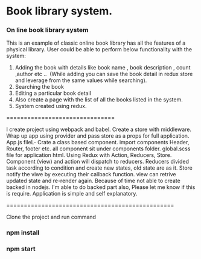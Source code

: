 # Book library system.
<h3>On line book library system</h3>

This is an example of classic online book library has all the features of a physical library.
User could be able to perform below functionality with the system:
1. Adding the book with details like book name , book description , count ,author etc ..  (While adding you can save the
book detail in redux store and leverage from the same values while searching).
2. Searching the book
3. Editing a particular book detail
4. Also create a page with the list of all the books listed in the system.
5. System created using redux.

<p>===============================</p>
I create project using webpack and babel.
Create a store with middleware. Wrap up app using provider and pass store as a props for full application.
App.js fileL- Crate a class based component. import components Header, Router, footer etc.
all component sit under components folder.
global.scss file for application html.
Using Redux with Action, Reducers, Store.
Component (view) and action will  dispatch  to reducers. Reducers divided task according to condition and create new states, old state are as it. Store notify the viwe by executing their callback function. view can retrive updated state and re-render again. 
Because of time not  able to create backed in nodejs. I'm able to do backed part also, Please let me know if this is require.
Application is simple and self explanatory.
<p>================================================</p>

<p>Clone  the project and run command</p>
<p><h3>npm install</h3></p>
<p><h3>npm start</h3></p>
